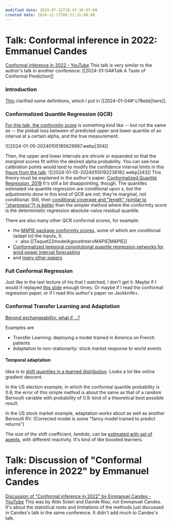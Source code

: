 ```yaml
---
modified date: 2024-07-31T18:47:36-07:00
created date: 2024-12-17T08:51:31-08:00
---
```

# Talk: Conformal inference in 2022: Emmanuel Candes
[Conformal inference in 2022 - YouTube](https://www.youtube.com/watch?v=dmZBxW7oY1o)  This talk is very similar to the author's talk in another conference: [[2024-01-04#Talk A Taste of Conformal Prediction]]

### Introduction
[This](https://youtu.be/dmZBxW7oY1o?t=133) clarified some definitions, which I put in [[2024-01-04#^c78ebb|here]].
### Conformalized Quantile Regression (QCR)

[For this talk, the conformity score](https://youtu.be/dmZBxW7oY1o?t=1011) is something kind like -- but not the same as -- the pinball loss between of predicted upper and lower quantile of an interval at a certain alpha, and the true measurement:

![[2024-01-05-20240105185629987.webp|304]]

Then, the upper and lower intervals are shrunk or expanded so that the *marginal* scores fit within the desired alpha probability.  You can see how calibration points would tend to modify the confidence interval limits in this [figure from the talk](https://youtu.be/dmZBxW7oY1o?t=1101):
![[2024-01-05-20240105192236182.webp|243]]
This theory must be explained in the author's paper: [Conformalized Quantile Regression, 2019](zotero://select/library/items/8YZPSX2G)  It's still a bit disappointing, though.  The quantiles estimated via quantile regression are conditional upon x, but the adjustments done in this kind of QCR are not; they're marginal, not conditional.  Still, their [conditional coverage and "length" (similar to "sharpness"?) is better](https://youtu.be/dmZBxW7oY1o?t=1235) than the simpler method where the conformity score is the deterministic regression absolute-value residual quantile.

There are also many other QCR conformal scores, for example:
- the [MAPIE package conformity scores](https://mapie.readthedocs.io/en/latest/theoretical_description_conformity_scores.html#theoretical-description-for-conformity-scores), some of which are conditional (adapt to) the inputs, X.
	- also [[Taquet22modelAgnostIntervMAPIE|MAPIE]]
- [Conformalized temporal convolutional quantile regression networks for wind power interval forecasting](zotero://select/library/items/UGCZGWWG)
- and [many other papers](https://scholar.google.com/scholar?q=Improved%20conformalized%20quantile%20regression)
### Full Conformal Regression
Just like in the last lecture of his that I watched, I don't get it.  Maybe if I would if replayed [this slide](https://youtu.be/dmZBxW7oY1o?t=1762) enough times.  Or maybe if I read the conformal regression paper, or if I read this author's paper on Jackknife+.
### Conformal Transfer Learning and Adaptation
[Beyond exchangeability: what if ...?](https://youtu.be/dmZBxW7oY1o?t=2252)

Examples are
- Transfer Learning: deploying a model trained in America on French patients
- Adaptation to non-stationarity: stock market response to world events
#### Temporal adaptation
Idea is to [shift quantiles in a learned distribution](https://youtu.be/dmZBxW7oY1o?t=2422).  Looks a lot like online gradient descent.  

In the US election example, in which the conformal quantile probability is 0.9, the error of this simple method is about the same as that of a random Bernoulli variable with probability of 0.9: kind of a theoretical best possible result.

In the US stock market example, adaptation works about as well as another Bernoulli RV.  (Corrected model is some "fancy model trained to predict returns")

The size of the shift coefficient, *lambda*, can be [estimated with set of agents](https://youtu.be/dmZBxW7oY1o?t=2802), with different reactivity.  It's kind of like boosted learners.

# Talk: Discussion of "Conformal inference in 2022" by Emmanuel Candes
[Discussion of "Conformal inference in 2022" by Emmanuel Candes - YouTube](https://youtu.be/dmZBxW7oY1o?t=73)
This was by Aldo Solari and Davide Riso, not Emmanuel Candes.  It's about the statistical roots and limitations of the methods just discussed in Candes's talk in the same conference.  It didn't add much to Candes's talk.

